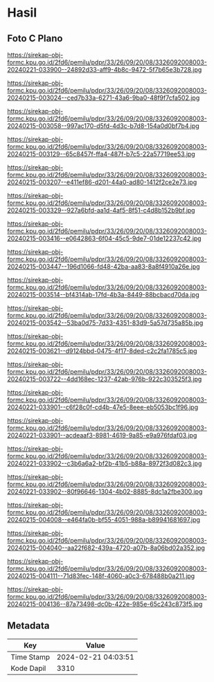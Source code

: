 # Hasil

## Foto C Plano

https://sirekap-obj-formc.kpu.go.id/2fd6/pemilu/pdpr/33/26/09/20/08/3326092008003-20240221-033900--24892d33-aff9-4b8c-9472-5f7b65e3b728.jpg

https://sirekap-obj-formc.kpu.go.id/2fd6/pemilu/pdpr/33/26/09/20/08/3326092008003-20240215-003024--ced7b33a-6271-43a6-9ba0-48f9f7cfa502.jpg

https://sirekap-obj-formc.kpu.go.id/2fd6/pemilu/pdpr/33/26/09/20/08/3326092008003-20240215-003058--997ac170-d5fd-4d3c-b7d8-154a0d0bf7b4.jpg

https://sirekap-obj-formc.kpu.go.id/2fd6/pemilu/pdpr/33/26/09/20/08/3326092008003-20240215-003129--65c8457f-ffa4-487f-b7c5-22a57719ee53.jpg

https://sirekap-obj-formc.kpu.go.id/2fd6/pemilu/pdpr/33/26/09/20/08/3326092008003-20240215-003207--e411ef86-d201-44a0-ad80-1412f2ce2e73.jpg

https://sirekap-obj-formc.kpu.go.id/2fd6/pemilu/pdpr/33/26/09/20/08/3326092008003-20240215-003329--927a6bfd-aa1d-4af5-8f51-c4d8b152b9bf.jpg

https://sirekap-obj-formc.kpu.go.id/2fd6/pemilu/pdpr/33/26/09/20/08/3326092008003-20240215-003416--e0642863-6f04-45c5-9de7-01de12237c42.jpg

https://sirekap-obj-formc.kpu.go.id/2fd6/pemilu/pdpr/33/26/09/20/08/3326092008003-20240215-003447--196d1066-fd48-42ba-aa83-8a8f4910a26e.jpg

https://sirekap-obj-formc.kpu.go.id/2fd6/pemilu/pdpr/33/26/09/20/08/3326092008003-20240215-003514--bf4314ab-17fd-4b3a-8449-88bcbacd70da.jpg

https://sirekap-obj-formc.kpu.go.id/2fd6/pemilu/pdpr/33/26/09/20/08/3326092008003-20240215-003542--53ba0d75-7d33-4351-83d9-5a57d735a85b.jpg

https://sirekap-obj-formc.kpu.go.id/2fd6/pemilu/pdpr/33/26/09/20/08/3326092008003-20240215-003621--d9124bbd-0475-4f17-8ded-c2c2fa1785c5.jpg

https://sirekap-obj-formc.kpu.go.id/2fd6/pemilu/pdpr/33/26/09/20/08/3326092008003-20240215-003722--4dd168ec-1237-42ab-976b-922c303525f3.jpg

https://sirekap-obj-formc.kpu.go.id/2fd6/pemilu/pdpr/33/26/09/20/08/3326092008003-20240221-033901--c6f28c0f-cd4b-47e5-8eee-eb5053bc1f96.jpg

https://sirekap-obj-formc.kpu.go.id/2fd6/pemilu/pdpr/33/26/09/20/08/3326092008003-20240221-033901--acdeaaf3-8981-4619-9a85-e9a976fdaf03.jpg

https://sirekap-obj-formc.kpu.go.id/2fd6/pemilu/pdpr/33/26/09/20/08/3326092008003-20240221-033902--c3b6a6a2-bf2b-41b5-b88a-8972f3d082c3.jpg

https://sirekap-obj-formc.kpu.go.id/2fd6/pemilu/pdpr/33/26/09/20/08/3326092008003-20240221-033902--80f96646-1304-4b02-8885-8dc1a2fbe300.jpg

https://sirekap-obj-formc.kpu.go.id/2fd6/pemilu/pdpr/33/26/09/20/08/3326092008003-20240215-004008--e464fa0b-bf55-4051-988a-b89941681697.jpg

https://sirekap-obj-formc.kpu.go.id/2fd6/pemilu/pdpr/33/26/09/20/08/3326092008003-20240215-004040--aa22f682-439a-4720-a07b-8a06bd02a352.jpg

https://sirekap-obj-formc.kpu.go.id/2fd6/pemilu/pdpr/33/26/09/20/08/3326092008003-20240215-004111--71d83fec-148f-4060-a0c3-678488b0a211.jpg

https://sirekap-obj-formc.kpu.go.id/2fd6/pemilu/pdpr/33/26/09/20/08/3326092008003-20240215-004136--87a73498-dc0b-422e-985e-65c243c873f5.jpg


## Metadata

| Key        | Value               |
| ---------- | ------------------- |
| Time Stamp | 2024-02-21 04:03:51 |
| Kode Dapil | 3310                |



